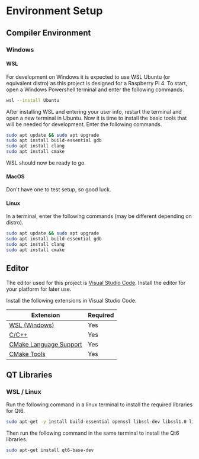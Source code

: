 # Environment Setup

## Compiler Environment

### Windows

#### WSL

For development on Windows it is expected to use WSL Ubuntu (or equivalent distro) as this project is designed for a Raspberry Pi 4. To start, open a Windows Powershell terminal and enter the following commands.

```bash
wsl --install Ubuntu
```

After installing WSL and entering your user info, restart the terminal and open a new terminal in Ubuntu. Now it is time to install the basic tools that will be needed for development. Enter the following commands.

```bash
sudo apt update && sudo apt upgrade
sudo apt install build-essential gdb
sudo apt install clang
sudo apt install cmake
```

WSL should now be ready to go.

#### MacOS

Don't have one to test setup, so good luck.

#### Linux

In a terminal, enter the following commands (may be different depending on distro).

```bash
sudo apt update && sudo apt upgrade
sudo apt install build-essential gdb
sudo apt install clang
sudo apt install cmake
```

## Editor

The editor used for this project is [Visual Studio Code](https://code.visualstudio.com/). Install the editor for your platform for later use.

Install the following extensions in Visual Studio Code.

| Extension                                                                                                          | Required |
| ------------------------------------------------------------------------------------------------------------------ | -------- |
| [WSL (Windows)](https://marketplace.visualstudio.com/items?itemName=ms-vscode-remote.remote-wsl)                   | Yes      |
| [C/C++](https://marketplace.visualstudio.com/items?itemName=ms-vscode.cpptools)                                    | Yes      |
| [CMake Language Support](https://marketplace.visualstudio.com/items?itemName=josetr.cmake-language-support-vscode) | Yes      |
| [CMake Tools](https://marketplace.visualstudio.com/items?itemName=ms-vscode.cmake-tools)                           | Yes      |

## QT Libraries

### WSL / Linux

Run the following command in a linux terminal to install the required libraries for Qt6.

```bash
sudo apt-get -y install build-essential openssl libssl-dev libssl1.0 libgl1-mesa-dev libqt5x11extras5 '^libxcb.*-dev' libx11-xcb-dev libglu1-mesa-dev libxrender-dev libxi-dev libxkbcommon-dev libxkbcommon-x11-dev
```

Then run the following command in the same terminal to install the Qt6 libraries.

```bash
sudo apt-get install qt6-base-dev
```
